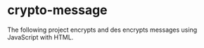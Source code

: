 # crypto-message
The following project encrypts and des encrypts messages using JavaScript with HTML. 
